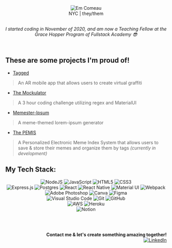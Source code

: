 <div align="center">
<img src="https://i.ibb.co/LPGgrh1/github.png" alt="Em Comeau" border="0"><br/>
NYC | they/them <br/><br/>

 *I started coding in November of 2020, and am now a Teaching Fellow at the Grace Hopper Program of Fullstack Academy 😎* 
</div><br/>
<h2> These are some projects I'm proud of! </h2>

- [Tagged](https://github.com/GH-Squirtle-Squad/tagged)
> An AR mobile app that allows users to create virtual graffiti <br/>
- [The Mockulator](https://github.com/vinejars/mockulator)
> A 3 hour coding challenge utilizing regex and MaterialUI<br/>
- [Memester-Ipsum](https://github.com/vinejars/memester-ipsum)
> A meme-themed lorem-ipsum generator<br/>
- [The PEMIS](https://github.com/Prep-Squad/thePEMIS)
> A Personalized Electronic Meme Index System that allows users to save & store their memes and organize them by tags *(currently in development)*




<h2> My Tech Stack: </h2>

<p align="center">
<img alt="NodeJS" src="https://img.shields.io/badge/node.js-%2343853D.svg?style=for-the-badge&logo=node-dot-js&logoColor=white"/>
  <img alt="JavaScript" src="https://img.shields.io/badge/javascript-%23323330.svg?style=for-the-badge&logo=javascript&logoColor=%23F7DF1E"/>
  	<img alt="HTML5" src="https://img.shields.io/badge/html5-%23E34F26.svg?style=for-the-badge&logo=html5&logoColor=white"/>
  <img alt="CSS3" src="https://img.shields.io/badge/css3-%231572B6.svg?style=for-the-badge&logo=css3&logoColor=white"/> <br/>
  	<img alt="Express.js" src="https://img.shields.io/badge/express.js-%23404d59.svg?style=for-the-badge&logo=express&logoColor=%2361DAFB"/>
  <img alt="Postgres" src ="https://img.shields.io/badge/postgres-%23316192.svg?style=for-the-badge&logo=postgresql&logoColor=white"/>

  <img alt="React" src="https://img.shields.io/badge/react-%2320232a.svg?style=for-the-badge&logo=react&logoColor=%2361DAFB"/>
  <img alt="React Native" src="https://img.shields.io/badge/react_native-%2320232a.svg?style=for-the-badge&logo=react&logoColor=%2361DAFB"/>
  <img alt="Material UI" src="https://img.shields.io/badge/materialui-%230081CB.svg?style=for-the-badge&logo=material-ui&logoColor=white"/>
  <img alt="Webpack" src="https://img.shields.io/badge/webpack-%238DD6F9.svg?style=for-the-badge&logo=webpack&logoColor=black" /> <br/>
  <img alt="Adobe Photoshop" src="https://img.shields.io/badge/adobephotoshop-%2331A8FF.svg?style=for-the-badge&logo=adobephotoshop&logoColor=white"/>
  <img alt="Canva" src="https://img.shields.io/badge/Canva-%2300C4CC.svg?style=for-the-badge&logo=Canva&logoColor=white"/>
  <img alt="Figma" src="https://img.shields.io/badge/figma-%23F24E1E.svg?style=for-the-badge&logo=figma&logoColor=white"/> <br/>
  <img alt="Visual Studio Code" src="https://img.shields.io/badge/VisualStudioCode-0078d7.svg?style=for-the-badge&logo=visual-studio-code&logoColor=white"/>
  <img alt="Git" src="https://img.shields.io/badge/git-%23F05033.svg?style=for-the-badge&logo=git&logoColor=white"/>
  	<img alt="GitHub" src="https://img.shields.io/badge/github-%23121011.svg?style=for-the-badge&logo=github&logoColor=white"/> </br>
    <img alt="AWS" src="https://img.shields.io/badge/AWS-%23FF9900.svg?style=for-the-badge&logo=amazon-aws&logoColor=white"/>
    <img alt="Heroku" src="https://img.shields.io/badge/heroku-%23430098.svg?style=for-the-badge&logo=heroku&logoColor=white"/>
    <br/><img alt="Notion" src="https://img.shields.io/badge/Notion-%23000000.svg?style=for-the-badge&logo=notion&logoColor=white"/>
    
</p>
<br/><br/>
<p align="right">
  <strong>Contact me & let's create something amazing together!</strong> <br/>
<a href='http://linkedin.com/in/em-comeau'><img alt="LinkedIn" src="https://img.shields.io/badge/LinkedIn-0077B5?style=for-the-badge&logo=linkedin&logoColor=white"/></a>
</p>
